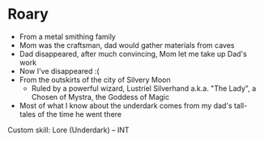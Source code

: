 # Roary

- From a metal smithing family
- Mom was the craftsman, dad would gather materials from caves
- Dad disappeared, after much convincing, Mom let me take up Dad's work
- Now I've disappeared :(
- From the outskirts of the city of Silvery Moon
  - Ruled by a powerful wizard, Lustriel Silverhand a.k.a. "The Lady", a Chosen of Mystra, the Goddess of Magic
- Most of what I know about the underdark comes from my dad's tall-tales of the time he went there

Custom skill: Lore (Underdark) – INT
